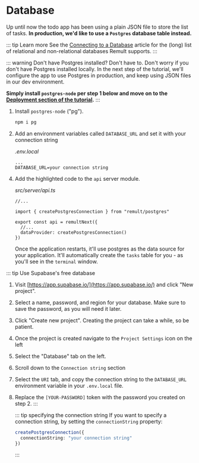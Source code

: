 # Database

Up until now the todo app has been using a plain JSON file to store the list of tasks. **In production, we'd like to use a `Postgres` database table instead.**

::: tip Learn more
See the [Connecting to a Database](../../docs/databases.md) article for the (long) list of relational and non-relational databases Remult supports.
:::

::: warning Don't have Postgres installed? Don't have to.
Don't worry if you don't have Postgres installed locally. In the next step of the tutorial, we'll configure the app to use Postgres in production, and keep using JSON files in our dev environment.

**Simply install `postgres-node` per step 1 below and move on to the [Deployment section of the tutorial](deployment.md).**
:::

1. Install `postgres-node` ("pg").

   ```sh
   npm i pg
   ```

2. Add an environment variables called `DATABASE_URL` and set it with your connection string

   _.env.local_

   ```
   ...
   DATABASE_URL=your connection string
   ```

4) Add the highlighted code to the `api` server module.

   _src/server/api.ts_

   ```ts{3,7}
   //...

   import { createPostgresConnection } from "remult/postgres"

   export const api = remultNext({
     //...
     dataProvider: createPostgresConnection()
   })
   ```

   Once the application restarts, it'll use postgres as the data source for your application. It'll automatically create the `tasks` table for you - as you'll see in the `terminal` window.

::: tip Use Supabase's free database
1. Visit [https://app.supabase.io/](https://app.supabase.io/) and click "New project".
2. Select a name, password, and region for your database. Make sure to save the password, as you will need it later.
3. Click "Create new project". Creating the project can take a while, so be patient.
4. Once the project is created navigate to the `Project Settings` icon on the left
5. Select the "Database" tab on the left. 
6. Scroll down to the `Connection string` section
7. Select the `URI` tab, and copy the connection string to the `DATABASE_URL` environment variable in your `.env.local` file.
8. Replace the `[YOUR-PASSWORD]` token with the password you created on step 2.
:::


   ::: tip specifying the connection string
   If you want to specify a connection string, by setting the `connectionString` property:

   ```ts
   createPostgresConnection({
     connectionString: "your connection string"
   })
   ```

   :::